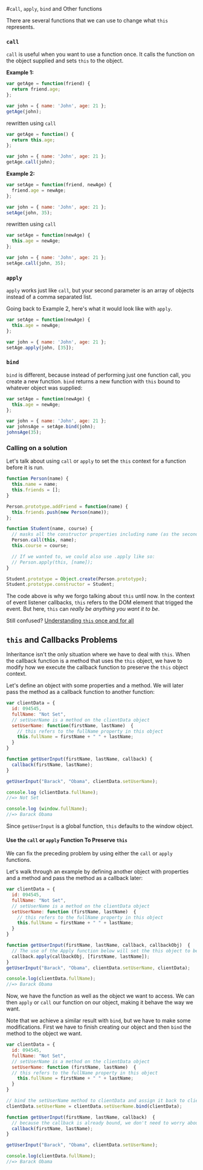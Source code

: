 #`call`, `apply`, `bind` and Other functions

There are several functions that we can use to change what `this` represents.

### `call`

`call` is useful when you want to use a function once. It calls the function on the object supplied and sets `this` to the object.

**Example 1:**

```js
var getAge = function(friend) {
  return friend.age;
};

var john = { name: 'John', age: 21 };
getAge(john);
```

rewritten using `call`

```js
var getAge = function() {
  return this.age;
};

var john = { name: 'John', age: 21 };
getAge.call(john);
```

**Example 2:**

```js
var setAge = function(friend, newAge) {
  friend.age = newAge;
};

var john = { name: 'John', age: 21 };
setAge(john, 35);
```

rewritten using `call`

```js
var setAge = function(newAge) {
  this.age = newAge;
};

var john = { name: 'John', age: 21 };
setAge.call(john, 35);
```

### `apply`

`apply` works just like `call`, but your second parameter is an array of objects instead of a comma separated list.

Going back to Example 2, here's what it would look like with `apply`.

```js
var setAge = function(newAge) {
  this.age = newAge;
};

var john = { name: 'John', age: 21 };
setAge.apply(john, [35]);
```



### `bind`

`bind` is different, because instead of performing just one function call, you create a new function. `bind` returns a new function with `this` bound to whatever object was supplied:

```js
var setAge = function(newAge) {
  this.age = newAge;
};

var john = { name: 'John', age: 21 };
var johnsAge = setAge.bind(john);
johnsAge(35);
```



### Calling on a solution

Let's talk about using `call` or `apply` to set the `this` context for a function before it is run.

```js
function Person(name) {
  this.name = name;
  this.friends = [];
}

Person.prototype.addFriend = function(name) {
  this.friends.push(new Person(name));
};

function Student(name, course) {
  // masks all the constructor properties including name (as the second parameter)
  Person.call(this, name);
  this.course = course;

  // If we wanted to, we could also use .apply like so:
  // Person.apply(this, [name]);
}

Student.prototype = Object.create(Person.prototype);
Student.prototype.constructor = Student;
```

The code above is why we forgo talking about `this` until now. In the context of event listener callbacks, `this` refers to the DOM element that trigged the event. But here, `this` can *really be anything you want it to be*.

Still confused? [Understanding `this` once and for all](https://journeyintojavascript.quora.com/understanding-this-once-and-for-all)



## `this` and Callbacks Problems

Inheritance isn't the only situation where we have to deal with `this`. When the callback function is a method that uses the `this` object, we have to modify how we execute the callback function to preserve the `this` object context.

Let's define an object with some properties and a method. We will later pass the method as a callback function to another function:

```javascript
var clientData = {
  id: 094545,
  fullName: "Not Set",
  // setUserName is a method on the clientData object​
  setUserName: function(firstName, lastName)  {
    // this refers to the fullName property in this object​
    this.fullName = firstName + " " + lastName;
  }
}

function getUserInput(firstName, lastName, callback) {
  callback(firstName, lastName);
}

getUserInput("Barack", "Obama", clientData.setUserName);

console.log (clientData.fullName);
//=> Not Set

console.log (window.fullName);
//=> Barack Obama
```

Since `getUserInput` is a global function, `this` defaults to the window object.

#### Use the `call` or `apply` Function To Preserve `this`

We can fix the preceding problem by using either the `call` or `apply` functions.

Let's walk through an example by defining another object with properties and a method and pass the method as a callback later:

```javascript
var clientData = {
  id: 094545,
  fullName: "Not Set",
  // setUserName is a method on the clientData object
  setUserName: function (firstName, lastName)  {
    // this refers to the fullName property in this object
    this.fullName = firstName + " " + lastName;
  }
}

function getUserInput(firstName, lastName, callback, callbackObj)  {
  // The use of the Apply function below will set the this object to be callbackObj
  callback.apply(callbackObj, [firstName, lastName]);
}
getUserInput("Barack", "Obama", clientData.setUserName, clientData);

console.log(clientData.fullName);
//=> Barack Obama
```
Now, we have the function as well as the object we want to access. We can then `apply` or `call` our function on our object, making it behave the way we want. 

Note that we achieve a similar result with `bind`, but we have to make some modifications. First we have to finish creating our object and then `bind` the method to the object we want.

```js
var clientData = {
  id: 094545,
  fullName: "Not Set",
  // setUserName is a method on the clientData object
  setUserName: function (firstName, lastName)  {
  // this refers to the fullName property in this object
    this.fullName = firstName + " " + lastName;
  }
}

// bind the setUserName method to clientData and assign it back to clientData
clientData.setUserName = clientData.setUserName.bind(clientData);

function getUserInput(firstName, lastName, callback)  {
  // because the callback is already bound, we don't need to worry about supplying an object
  callback(firstName, lastName);
}

getUserInput("Barack", "Obama", clientData.setUserName);

console.log(clientData.fullName);
//=> Barack Obama
```
